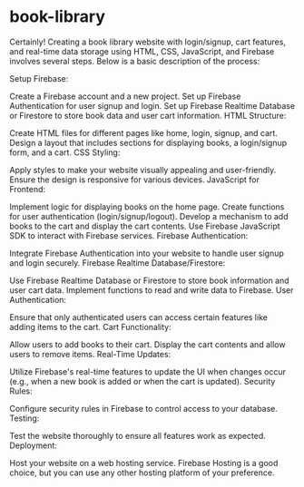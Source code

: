 # book-library
Certainly! Creating a book library website with login/signup, cart features, and real-time data storage using HTML, CSS, JavaScript, and Firebase involves several steps. Below is a basic description of the process:

Setup Firebase:

Create a Firebase account and a new project.
Set up Firebase Authentication for user signup and login.
Set up Firebase Realtime Database or Firestore to store book data and user cart information.
HTML Structure:

Create HTML files for different pages like home, login, signup, and cart.
Design a layout that includes sections for displaying books, a login/signup form, and a cart.
CSS Styling:

Apply styles to make your website visually appealing and user-friendly.
Ensure the design is responsive for various devices.
JavaScript for Frontend:

Implement logic for displaying books on the home page.
Create functions for user authentication (login/signup/logout).
Develop a mechanism to add books to the cart and display the cart contents.
Use Firebase JavaScript SDK to interact with Firebase services.
Firebase Authentication:

Integrate Firebase Authentication into your website to handle user signup and login securely.
Firebase Realtime Database/Firestore:

Use Firebase Realtime Database or Firestore to store book information and user cart data.
Implement functions to read and write data to Firebase.
User Authentication:

Ensure that only authenticated users can access certain features like adding items to the cart.
Cart Functionality:

Allow users to add books to their cart.
Display the cart contents and allow users to remove items.
Real-Time Updates:

Utilize Firebase's real-time features to update the UI when changes occur (e.g., when a new book is added or when the cart is updated).
Security Rules:

Configure security rules in Firebase to control access to your database.
Testing:

Test the website thoroughly to ensure all features work as expected.
Deployment:

Host your website on a web hosting service. Firebase Hosting is a good choice, but you can use any other hosting platform of your preference.

